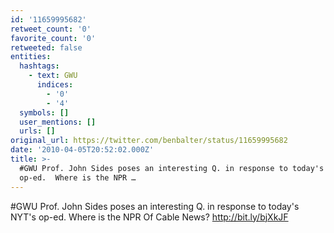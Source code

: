 ```yaml
---
id: '11659995682'
retweet_count: '0'
favorite_count: '0'
retweeted: false
entities:
  hashtags:
    - text: GWU
      indices:
        - '0'
        - '4'
  symbols: []
  user_mentions: []
  urls: []
original_url: https://twitter.com/benbalter/status/11659995682
date: '2010-04-05T20:52:02.000Z'
title: >-
  #GWU Prof. John Sides poses an interesting Q. in response to today's NYT's
  op-ed.  Where is the NPR …
---
```


#GWU Prof. John Sides poses an interesting Q. in response to today's NYT's op-ed.  Where is the NPR Of Cable News? http://bit.ly/bjXkJF